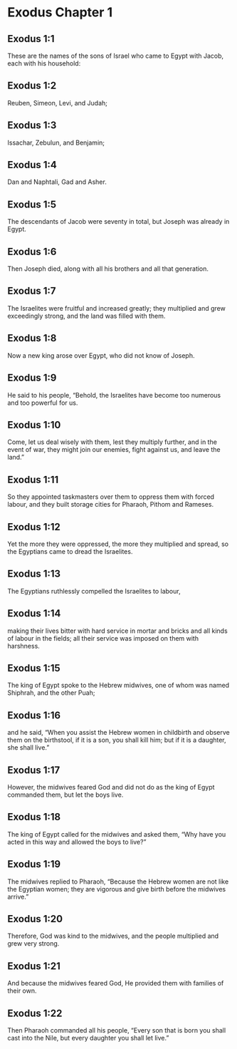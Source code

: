 # Exodus Chapter 1

## Exodus 1:1
These are the names of the sons of Israel who came to Egypt with Jacob, each with his household:

## Exodus 1:2
Reuben, Simeon, Levi, and Judah;

## Exodus 1:3
Issachar, Zebulun, and Benjamin;

## Exodus 1:4
Dan and Naphtali, Gad and Asher.

## Exodus 1:5
The descendants of Jacob were seventy in total, but Joseph was already in Egypt.

## Exodus 1:6
Then Joseph died, along with all his brothers and all that generation.

## Exodus 1:7
The Israelites were fruitful and increased greatly; they multiplied and grew exceedingly strong, and the land was filled with them.

## Exodus 1:8
Now a new king arose over Egypt, who did not know of Joseph.

## Exodus 1:9
He said to his people, “Behold, the Israelites have become too numerous and too powerful for us.

## Exodus 1:10
Come, let us deal wisely with them, lest they multiply further, and in the event of war, they might join our enemies, fight against us, and leave the land.”

## Exodus 1:11
So they appointed taskmasters over them to oppress them with forced labour, and they built storage cities for Pharaoh, Pithom and Rameses.

## Exodus 1:12
Yet the more they were oppressed, the more they multiplied and spread, so the Egyptians came to dread the Israelites.

## Exodus 1:13
The Egyptians ruthlessly compelled the Israelites to labour,

## Exodus 1:14
making their lives bitter with hard service in mortar and bricks and all kinds of labour in the fields; all their service was imposed on them with harshness.

## Exodus 1:15
The king of Egypt spoke to the Hebrew midwives, one of whom was named Shiphrah, and the other Puah;

## Exodus 1:16
and he said, “When you assist the Hebrew women in childbirth and observe them on the birthstool, if it is a son, you shall kill him; but if it is a daughter, she shall live.”

## Exodus 1:17
However, the midwives feared God and did not do as the king of Egypt commanded them, but let the boys live.

## Exodus 1:18
The king of Egypt called for the midwives and asked them, “Why have you acted in this way and allowed the boys to live?”

## Exodus 1:19
The midwives replied to Pharaoh, “Because the Hebrew women are not like the Egyptian women; they are vigorous and give birth before the midwives arrive.”

## Exodus 1:20
Therefore, God was kind to the midwives, and the people multiplied and grew very strong.

## Exodus 1:21
And because the midwives feared God, He provided them with families of their own.

## Exodus 1:22
Then Pharaoh commanded all his people, “Every son that is born you shall cast into the Nile, but every daughter you shall let live.”
